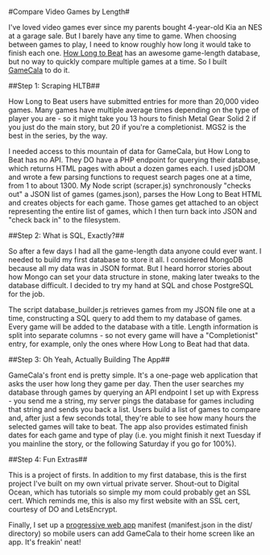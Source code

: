 #Compare Video Games by Length#

I've loved video games ever since my parents bought 4-year-old Kia an NES at a garage sale. But I barely have any time to game. When choosing between games to play, I need to know roughly how long it would take to finish each one. [How Long to Beat](http://howlongtobeat.com/) has an awesome game-length database, but no way to quickly compare multiple games at a time. So I built [GameCala](https://gamecala.com) to do it.

##Step 1: Scraping HLTB##

How Long to Beat users have submitted entries for more than 20,000 video games. Many games have multiple average times depending on the type of player you are - so it might take you 13 hours to finish Metal Gear Solid 2 if you just do the main story, but 20 if you're a completionist. MGS2 is the best in the series, by the way.

I needed access to this mountain of data for GameCala, but How Long to Beat has no API. They DO have a PHP endpoint for querying their database, which returns HTML pages with about a dozen games each. I used jsDOM and wrote a few parsing functions to request search pages one at a time, from 1 to about 1300. My Node script (scraper.js) synchronously "checks out" a JSON list of games (games.json), parses the How Long to Beat HTML and creates objects for each game. Those games get attached to an object representing the entire list of games, which I then turn back into JSON and "check back in" to the filesystem.

##Step 2: What is SQL, Exactly?##

So after a few days I had all the game-length data anyone could ever want. I needed to build my first database to store it all. I considered MongoDB because all my data was in JSON format. But I heard horror stories about how Mongo can set your data structure in stone, making later tweaks to the database difficult. I decided to try my hand at SQL and chose PostgreSQL for the job.

The script database_builder.js retrieves games from my JSON file one at a time, constructing a SQL query to add them to my database of games. Every game will be added to the database with a title. Length information is split into separate columns - so not every game will have a "Completionist" entry, for example, only the ones where How Long to Beat had that data.

##Step 3: Oh Yeah, Actually Building The App##

GameCala's front end is pretty simple. It's a one-page web application that asks the user how long they game per day. Then the user searches my database through games by querying an API endpoint I set up with Express - you send me a string, my server pings the database for games including that string and sends you back a list. Users build a list of games to compare and, after just a few seconds total, they're able to see how many hours the selected games will take to beat. The app also provides estimated finish dates for each game and type of play (i.e. you might finish it next Tuesday if you mainline the story, or the following Saturday if you go for 100%).

##Step 4: Fun Extras##

This is a project of firsts. In addition to my first database, this is the first project I've built on my own virtual private server. Shout-out to Digital Ocean, which has tutorials so simple my mom could probably get an SSL cert. Which reminds me, this is also my first website with an SSL cert, courtesy of DO and LetsEncrypt.

Finally, I set up a [progressive web app](https://developers.google.com/web/progressive-web-apps/) manifest (manifest.json in the dist/ directory) so mobile users can add GameCala to their home screen like an app. It's freakin' neat!